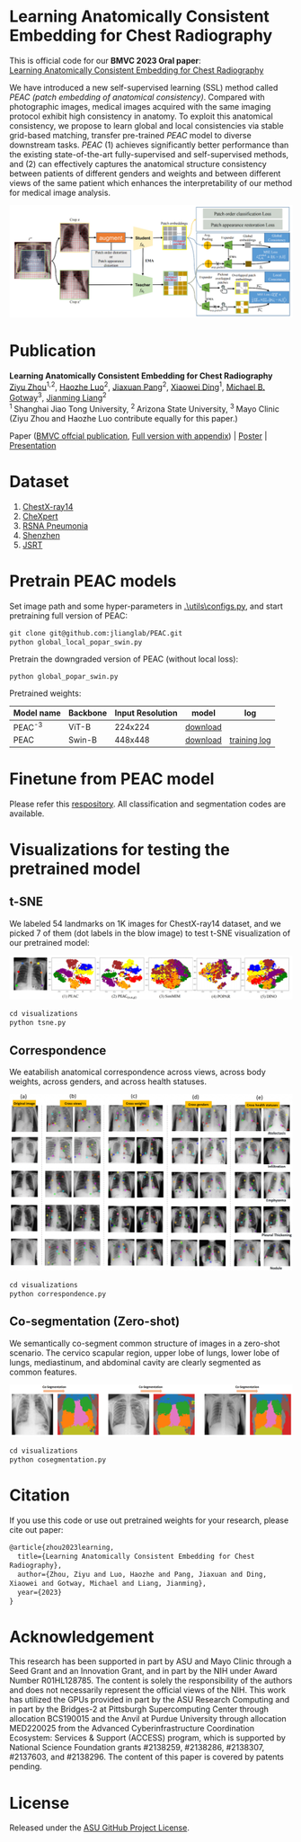 # Learning Anatomically Consistent Embedding for Chest Radiography
This is official code for our **BMVC 2023 Oral paper**:  
[Learning Anatomically Consistent Embedding for Chest Radiography](https://papers.bmvc2023.org/0617.pdf)

We have introduced a new self-supervised learning (SSL) method called *PEAC (patch embedding of anatomical consistency)*. Compared with photographic images, medical images acquired with the same imaging protocol exhibit high consistency in anatomy. To exploit this anatomical consistency, we propose to learn global and local consistencies via stable grid-based matching, transfer pre-trained *PEAC* model to diverse downstream tasks. *PEAC* (1) achieves significantly better performance than the existing state-of-the-art fully-supervised and self-supervised methods, and (2) can effectively captures the anatomical structure consistency between patients of different genders and weights and between different views of the same patient which enhances the interpretability of our method for medical image analysis. 

![Image of framework](images/architecture.jpg)

# Publication

**Learning Anatomically Consistent Embedding for Chest Radiography**<br/>
[Ziyu Zhou](https://scholar.google.com/citations?hl=en&user=nvAfKnsAAAAJ)<sup>1,2</sup>, [Haozhe Luo](https://roypic.github.io//)<sup>2</sup>, [Jiaxuan Pang](https://www.linkedin.com/in/jiaxuan-pang-b014ab127/)<sup>2</sup>, [Xiaowei Ding](https://ee.sjtu.edu.cn/en/FacultyDetail.aspx?id=200&infoid=153&flag=153)<sup>1</sup>, [Michael B. Gotway](https://www.mayoclinic.org/biographies/gotway-michael-b-m-d/bio-20055566)<sup>3</sup>, [Jianming Liang](https://search.asu.edu/profile/1310161)<sup>2</sup><br/>
<sup>1 </sup>Shanghai Jiao Tong University, <sup>2 </sup>Arizona State University, <sup>3 </sup>Mayo Clinic <br/>
(Ziyu Zhou and Haozhe Luo contribute equally for this paper.)<br/>

Paper ([BMVC offcial publication](https://papers.bmvc2023.org/0617.pdf), [Full version with appendix](https://arxiv.org/abs/2312.00335)) | [Poster](images/PEAC_poster_1027_v2.0.pdf) | [Presentation](https://www.bilibili.com/video/BV1wc411D7tg/?spm_id_from=333.999.0.0&vd_source=0199850c2eb71ce8f33bc8e329957840)


# Dataset
1. [ChestX-ray14](https://nihcc.app.box.com/v/ChestXray-NIHCC)
2. [CheXpert](https://stanfordmlgroup.github.io/competitions/chexpert/)
3. [RSNA Pneumonia](https://www.kaggle.com/c/rsna-pneumonia-detection-challenge)
4. [Shenzhen](https://lhncbc.nlm.nih.gov/LHC-downloads/downloads.html#tuberculosis-image-data-sets)
5. [JSRT](http://db.jsrt.or.jp/eng.php)

# Pretrain PEAC models


Set image path and some hyper-parameters in [.\utils\configs.py](utils/config.py), and start pretraining full version of PEAC:
```
git clone git@github.com:jlianglab/PEAC.git
python global_local_popar_swin.py
```
Pretrain the downgraded version of PEAC (without local loss):
```
python global_popar_swin.py
```

Pretrained weights:

| Model name | Backbone | Input Resolution | model | log |
|------------|----------|------------------|-------|-----|
| PEAC<sup>-3</sup> | ViT-B | 224x224 | [download](https://drive.google.com/file/d/1EPfPY7kDs3mVsW2_pfGwuJ7-yQsFaoPN/view?usp=sharing)| |
|PEAC | Swin-B | 448x448 | [download](https://drive.google.com/file/d/1XQK-Kp80_zsq6t2fhUvGJwTvpzQUPlD1/view?usp=sharing)| [training log](https://drive.google.com/file/d/17m3R9NQDGfn4NP_e_g0j07KOo9ifUPkE/view?usp=sharing)

# Finetune from PEAC model

Please refer this [respository](https://github.com/Zhouziyuya/Benchmark). All classification and segmentation codes are available.

# Visualizations for testing the pretrained model

## t-SNE
We labeled 54 landmarks on 1K images for ChestX-ray14 dataset, and we picked 7 of them (dot labels in the blow image) to test t-SNE visualization of our pretrained model:

![tsne](images/tsne.jpg)

```
cd visualizations
python tsne.py
```

## Correspondence
We eatabilish  anatomical correspondence across views, across body weights, across genders, and across health statuses.

![Correspondence](images/correspondence.jpg)

```
cd visualizations
python correspondence.py
```

## Co-segmentation (Zero-shot)

We semantically co-segment common structure of images in a zero-shot scenario. The cervico scapular region, upper lobe of lungs, lower lobe of lungs, mediastinum, and abdominal cavity are clearly segmented as common features.

![Co-segmentation](images/cosegmentation.jpg)

```
cd visualizations
python cosegmentation.py
```

# Citation

If you use this code or use out pretrained weights for your research, please cite out paper:

```
@article{zhou2023learning,
  title={Learning Anatomically Consistent Embedding for Chest Radiography},
  author={Zhou, Ziyu and Luo, Haozhe and Pang, Jiaxuan and Ding, Xiaowei and Gotway, Michael and Liang, Jianming},
  year={2023}
}
```

# Acknowledgement

This research has been supported in part by ASU and Mayo Clinic through a Seed Grant and an Innovation Grant, and in part by the NIH under Award Number R01HL128785. The content is solely the responsibility of the authors and does not necessarily represent the official views of the NIH. This work has utilized the GPUs provided in part by the ASU Research Computing and in part by the Bridges-2 at Pittsburgh Supercomputing Center through allocation BCS190015 and the Anvil at Purdue University through allocation MED220025 from the Advanced Cyberinfrastructure Coordination Ecosystem: Services & Support (ACCESS) program, which is supported by National Science Foundation grants #2138259, #2138286, #2138307, #2137603, and #2138296. The content of this paper is covered by patents pending.


# License

Released under the [ASU GitHub Project License](./LICENSE.txt).